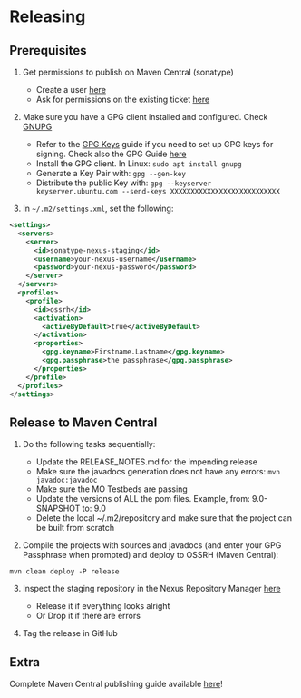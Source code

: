 Releasing
=========

Prerequisites
-------------

1. Get permissions to publish on Maven Central (sonatype)
    * Create a user [here][create_user]
    * Ask for permissions on the existing ticket [here][sonatype_ticket]

2. Make sure you have a GPG client installed and configured. Check [GNUPG][gnupg]
    * Refer to the [GPG Keys][example] guide if you need to set up GPG keys for signing. Check also the GPG Guide [here][gnupg_guide]
    * Install the GPG client. In Linux:  `sudo apt install gnupg`
    * Generate a Key Pair with:  `gpg --gen-key`
    * Distribute the public Key with: `gpg --keyserver keyserver.ubuntu.com --send-keys XXXXXXXXXXXXXXXXXXXXXXXXXXX`

3. In `~/.m2/settings.xml`, set the following:

```xml
<settings>
  <servers>
    <server>
      <id>sonatype-nexus-staging</id>
      <username>your-nexus-username</username>
      <password>your-nexus-password</password>
    </server>
  </servers>
  <profiles>
    <profile>
      <id>ossrh</id>
      <activation>
        <activeByDefault>true</activeByDefault>
      </activation>
      <properties>
        <gpg.keyname>Firstname.Lastname</gpg.keyname>
        <gpg.passphrase>the_passphrase</gpg.passphrase>
      </properties>
    </profile>
  </profiles>
</settings>
```

Release to Maven Central
-------------

1. Do the following tasks sequentially:
    * Update the RELEASE_NOTES.md for the impending release
    * Make sure the javadocs generation does not have any errors:  `mvn javadoc:javadoc`
    * Make sure the MO Testbeds are passing
    * Update the versions of ALL the pom files. Example, from: 9.0-SNAPSHOT to: 9.0
    * Delete the local ~/.m2/repository and make sure that the project can be built from scratch

2. Compile the projects with sources and javadocs (and enter your GPG Passphrase when prompted) and deploy to OSSRH (Maven Central):
```
mvn clean deploy -P release
```

3. Inspect the staging repository in the Nexus Repository Manager [here][oss]
    * Release it if everything looks alright 
    * Or Drop it if there are errors

4. Tag the release in GitHub


Extra
-------------
Complete Maven Central publishing guide available [here][sonatype_guide]!

 [create_user]: https://issues.sonatype.org/secure/Signup!default.jspa
 [sonatype_ticket]: https://issues.sonatype.org/browse/OSSRH-38566
 [sonatype_guide]: https://central.sonatype.org/publish/publish-guide/
 [gnupg]: https://www.gnupg.org/
 [example]: https://square.github.io/okio/releasing/#prerequisite-gpg-keys
 [gnupg_guide]:  https://central.sonatype.org/publish/requirements/gpg/
 [oss]: https://oss.sonatype.org/#stagingRepositories

